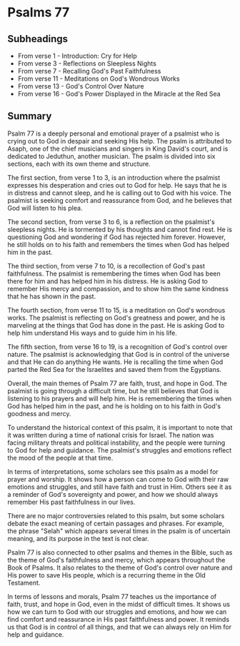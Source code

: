 # Psalms 77

## Subheadings

* From verse 1 - Introduction: Cry for Help
* From verse 3 - Reflections on Sleepless Nights
* From verse 7 - Recalling God's Past Faithfulness
* From verse 11 - Meditations on God's Wondrous Works
* From verse 13 - God's Control Over Nature
* From verse 16 - God's Power Displayed in the Miracle at the Red Sea

## Summary

Psalm 77 is a deeply personal and emotional prayer of a psalmist who is crying out to God in despair and seeking His help. The psalm is attributed to Asaph, one of the chief musicians and singers in King David's court, and is dedicated to Jeduthun, another musician. The psalm is divided into six sections, each with its own theme and structure.

The first section, from verse 1 to 3, is an introduction where the psalmist expresses his desperation and cries out to God for help. He says that he is in distress and cannot sleep, and he is calling out to God with his voice. The psalmist is seeking comfort and reassurance from God, and he believes that God will listen to his plea.

The second section, from verse 3 to 6, is a reflection on the psalmist's sleepless nights. He is tormented by his thoughts and cannot find rest. He is questioning God and wondering if God has rejected him forever. However, he still holds on to his faith and remembers the times when God has helped him in the past.

The third section, from verse 7 to 10, is a recollection of God's past faithfulness. The psalmist is remembering the times when God has been there for him and has helped him in his distress. He is asking God to remember His mercy and compassion, and to show him the same kindness that he has shown in the past.

The fourth section, from verse 11 to 15, is a meditation on God's wondrous works. The psalmist is reflecting on God's greatness and power, and he is marveling at the things that God has done in the past. He is asking God to help him understand His ways and to guide him in his life.

The fifth section, from verse 16 to 19, is a recognition of God's control over nature. The psalmist is acknowledging that God is in control of the universe and that He can do anything He wants. He is recalling the time when God parted the Red Sea for the Israelites and saved them from the Egyptians.

Overall, the main themes of Psalm 77 are faith, trust, and hope in God. The psalmist is going through a difficult time, but he still believes that God is listening to his prayers and will help him. He is remembering the times when God has helped him in the past, and he is holding on to his faith in God's goodness and mercy.

To understand the historical context of this psalm, it is important to note that it was written during a time of national crisis for Israel. The nation was facing military threats and political instability, and the people were turning to God for help and guidance. The psalmist's struggles and emotions reflect the mood of the people at that time.

In terms of interpretations, some scholars see this psalm as a model for prayer and worship. It shows how a person can come to God with their raw emotions and struggles, and still have faith and trust in Him. Others see it as a reminder of God's sovereignty and power, and how we should always remember His past faithfulness in our lives.

There are no major controversies related to this psalm, but some scholars debate the exact meaning of certain passages and phrases. For example, the phrase "Selah" which appears several times in the psalm is of uncertain meaning, and its purpose in the text is not clear.

Psalm 77 is also connected to other psalms and themes in the Bible, such as the theme of God's faithfulness and mercy, which appears throughout the Book of Psalms. It also relates to the theme of God's control over nature and His power to save His people, which is a recurring theme in the Old Testament.

In terms of lessons and morals, Psalm 77 teaches us the importance of faith, trust, and hope in God, even in the midst of difficult times. It shows us how we can turn to God with our struggles and emotions, and how we can find comfort and reassurance in His past faithfulness and power. It reminds us that God is in control of all things, and that we can always rely on Him for help and guidance.